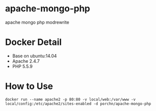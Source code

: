 # apache-mongo-php
apache mongo php modrewrite

# Docker Detail
* Base on ubuntu:14.04
* Apache 2.4.7
* PHP 5.5.9

# How to Use
```
docker run --name apache2 -p 80:80 -v local/web:/var/www -v local/config:/etc/apache2/sites-enabled -d porchn/apache-mongo-php
```

# 
